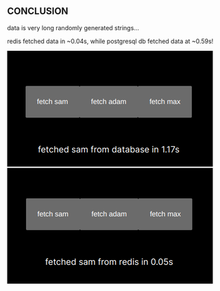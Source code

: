 ## CONCLUSION

data is very long randomly generated strings...

redis fetched data in ~0.04s, while postgresql db fetched data at ~0.59s!

![fetching from database](public/database.png)
![fetching from redis](public/redis.png)